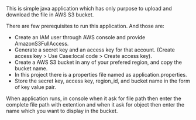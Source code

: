 This is simple java application which has only purpose to upload and download the file in AWS S3 bucket.

There are few prerequisites to run this application. And those are: 
- Create an IAM user through AWS console and provide AmazonS3FullAccess.
- Generate a secret key and an access key for that account. (Create access key > Use Case:local code > Create access key).
- Create a AWS S3 bucket in any of your prefered region, and copy the bucket name.
- In this project there is a properties file named as application.properties. 
- Store the secret key, access key, region_id, and bucket name in the form of key value pair.

When application runs, in console when it ask for file path then enter the complete file path with extention and when it ask for object then enter the name which you want to display in the bucket.

